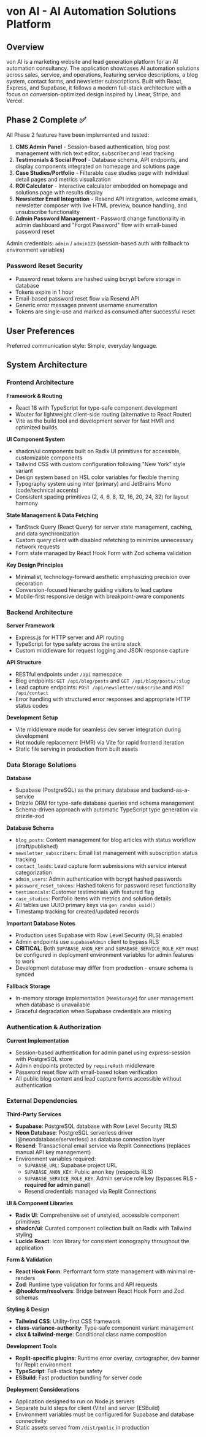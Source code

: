 # von AI - AI Automation Solutions Platform

## Overview

von AI is a marketing website and lead generation platform for an AI automation consultancy. The application showcases AI automation solutions across sales, service, and operations, featuring service descriptions, a blog system, contact forms, and newsletter subscriptions. Built with React, Express, and Supabase, it follows a modern full-stack architecture with a focus on conversion-optimized design inspired by Linear, Stripe, and Vercel.

## Phase 2 Complete ✅

All Phase 2 features have been implemented and tested:
1. **CMS Admin Panel** - Session-based authentication, blog post management with rich text editor, subscriber and lead tracking
2. **Testimonials & Social Proof** - Database schema, API endpoints, and display components integrated on homepage and solutions page
3. **Case Studies/Portfolio** - Filterable case studies page with individual detail pages and metrics visualization
4. **ROI Calculator** - Interactive calculator embedded on homepage and solutions page with results display
5. **Newsletter Email Integration** - Resend API integration, welcome emails, newsletter composer with live HTML preview, bounce handling, and unsubscribe functionality
6. **Admin Password Management** - Password change functionality in admin dashboard and "Forgot Password" flow with email-based password reset

Admin credentials: `admin` / `admin123` (session-based auth with fallback to environment variables)

### Password Reset Security
- Password reset tokens are hashed using bcrypt before storage in database
- Tokens expire in 1 hour
- Email-based password reset flow via Resend API
- Generic error messages prevent username enumeration
- Tokens are single-use and marked as consumed after successful reset

## User Preferences

Preferred communication style: Simple, everyday language.

## System Architecture

### Frontend Architecture

**Framework & Routing**
- React 18 with TypeScript for type-safe component development
- Wouter for lightweight client-side routing (alternative to React Router)
- Vite as the build tool and development server for fast HMR and optimized builds

**UI Component System**
- shadcn/ui components built on Radix UI primitives for accessible, customizable components
- Tailwind CSS with custom configuration following "New York" style variant
- Design system based on HSL color variables for flexible theming
- Typography system using Inter (primary) and JetBrains Mono (code/technical accents)
- Consistent spacing primitives (2, 4, 6, 8, 12, 16, 20, 24, 32) for layout harmony

**State Management & Data Fetching**
- TanStack Query (React Query) for server state management, caching, and data synchronization
- Custom query client with disabled refetching to minimize unnecessary network requests
- Form state managed by React Hook Form with Zod schema validation

**Key Design Principles**
- Minimalist, technology-forward aesthetic emphasizing precision over decoration
- Conversion-focused hierarchy guiding visitors to lead capture
- Mobile-first responsive design with breakpoint-aware components

### Backend Architecture

**Server Framework**
- Express.js for HTTP server and API routing
- TypeScript for type safety across the entire stack
- Custom middleware for request logging and JSON response capture

**API Structure**
- RESTful endpoints under `/api` namespace
- Blog endpoints: `GET /api/blog/posts` and `GET /api/blog/posts/:slug`
- Lead capture endpoints: `POST /api/newsletter/subscribe` and `POST /api/contact`
- Error handling with structured error responses and appropriate HTTP status codes

**Development Setup**
- Vite middleware mode for seamless dev server integration during development
- Hot module replacement (HMR) via Vite for rapid frontend iteration
- Static file serving in production from built assets

### Data Storage Solutions

**Database**
- Supabase (PostgreSQL) as the primary database and backend-as-a-service
- Drizzle ORM for type-safe database queries and schema management
- Schema-driven approach with automatic TypeScript type generation via drizzle-zod

**Database Schema**
- `blog_posts`: Content management for blog articles with status workflow (draft/published)
- `newsletter_subscribers`: Email list management with subscription status tracking
- `contact_leads`: Lead capture form submissions with service interest categorization
- `admin_users`: Admin authentication with bcrypt hashed passwords
- `password_reset_tokens`: Hashed tokens for password reset functionality
- `testimonials`: Customer testimonials with featured flag
- `case_studies`: Portfolio items with metrics and solution details
- All tables use UUID primary keys via `gen_random_uuid()`
- Timestamp tracking for created/updated records

**Important Database Notes**
- Production uses Supabase with Row Level Security (RLS) enabled
- Admin endpoints use `supabaseAdmin` client to bypass RLS
- **CRITICAL**: Both `SUPABASE_ANON_KEY` and `SUPABASE_SERVICE_ROLE_KEY` must be configured in deployment environment variables for admin features to work
- Development database may differ from production - ensure schema is synced

**Fallback Storage**
- In-memory storage implementation (`MemStorage`) for user management when database is unavailable
- Graceful degradation when Supabase credentials are missing

### Authentication & Authorization

**Current Implementation**
- Session-based authentication for admin panel using express-session with PostgreSQL store
- Admin endpoints protected by `requireAuth` middleware
- Password reset flow with email-based token verification
- All public blog content and lead capture forms accessible without authentication

### External Dependencies

**Third-Party Services**
- **Supabase**: PostgreSQL database with Row Level Security (RLS)
- **Neon Database**: PostgreSQL serverless driver (@neondatabase/serverless) as database connection layer
- **Resend**: Transactional email service via Replit Connections (replaces manual API key management)
- Environment variables required: 
  - `SUPABASE_URL`: Supabase project URL
  - `SUPABASE_ANON_KEY`: Public anon key (respects RLS)
  - `SUPABASE_SERVICE_ROLE_KEY`: Admin service role key (bypasses RLS - **required for admin panel**)
  - Resend credentials managed via Replit Connections

**UI & Component Libraries**
- **Radix UI**: Comprehensive set of unstyled, accessible component primitives
- **shadcn/ui**: Curated component collection built on Radix with Tailwind styling
- **Lucide React**: Icon library for consistent iconography throughout the application

**Form & Validation**
- **React Hook Form**: Performant form state management with minimal re-renders
- **Zod**: Runtime type validation for forms and API requests
- **@hookform/resolvers**: Bridge between React Hook Form and Zod schemas

**Styling & Design**
- **Tailwind CSS**: Utility-first CSS framework
- **class-variance-authority**: Type-safe component variant management
- **clsx & tailwind-merge**: Conditional class name composition

**Development Tools**
- **Replit-specific plugins**: Runtime error overlay, cartographer, dev banner for Replit environment
- **TypeScript**: Full-stack type safety
- **ESBuild**: Fast production bundling for server code

**Deployment Considerations**
- Application designed to run on Node.js servers
- Separate build steps for client (Vite) and server (ESBuild)
- Environment variables must be configured for Supabase and database connectivity
- Static assets served from `/dist/public` in production